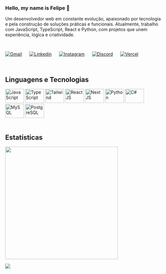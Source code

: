 <div align="left">
<div>
  
### Hello, my name is Felipe 👋 
Um desenvolvedor web em constante evolução, apaixonado por tecnologia e pela construção de soluções práticas e funcionais.
Atualmente, trabalho com JavaScript, TypeScript, React e Python, com projetos que unem experiência, lógica e criatividade.
</div>

<div style="display: inline_block"><br>

[![Gmail](https://img.shields.io/badge/Gmail-D14836?style=for-the-badge&logo=gmail&logoColor=white)](mailto:felipeminasgeraisbrasil@gmail.com)
&nbsp;&nbsp;&nbsp;&nbsp;
[![Linkedin](https://img.shields.io/badge/LinkedIn-0077B5?style=for-the-badge&logo=linkedin&logoColor=white)](https://www.linkedin.com/in/stefano-felipe/)
&nbsp;&nbsp;&nbsp;&nbsp;
[![Instagram](https://img.shields.io/badge/Instagram-E4405F?style=for-the-badge&logo=instagram&logoColor=white)](https://www.instagram.com/stefano_felipe_/)
&nbsp;&nbsp;&nbsp;&nbsp;
[![Discord](https://img.shields.io/badge/Discord-7289DA?style=for-the-badge&logo=discord&logoColor=white)]("")
&nbsp;&nbsp;&nbsp;&nbsp;
[![Vercel](https://img.shields.io/badge/Vercel-000000?style=for-the-badge&logo=vercel&logoColor=white)](https://vercel.com/felipe-stefanos-projects)
</div>

<br>

## Linguagens e Tecnologias

<div>
  <img alt="JavaScript" height="45" width="60" src="https://cdn.jsdelivr.net/gh/devicons/devicon@latest/icons/javascript/javascript-plain.svg" />
  <img alt="TypeScript" height="45" width="60" src="https://cdn.jsdelivr.net/gh/devicons/devicon@latest/icons/typescript/typescript-plain.svg" />
  <img alt="Tailwind" height="45" width="60" src="https://cdn.jsdelivr.net/gh/devicons/devicon@latest/icons/tailwindcss/tailwindcss-original.svg" />    
  <img alt="React JS" height="45" width="60" src="https://cdn.jsdelivr.net/gh/devicons/devicon@latest/icons/react/react-original.svg" />
  <img alt="Next JS" height="45" width="60" src="https://cdn.jsdelivr.net/gh/devicons/devicon@latest/icons/nextjs/nextjs-plain.svg" />
  <img alt="Python" height="45" width="60" src="https://cdn.jsdelivr.net/gh/devicons/devicon@latest/icons/python/python-original.svg" />
  <img alt="C#" height="45" width="60" src="https://cdn.jsdelivr.net/gh/devicons/devicon@latest/icons/csharp/csharp-plain.svg" />
  <img alt="MySQL" height="45" width="60" src="https://cdn.jsdelivr.net/gh/devicons/devicon@latest/icons/mysql/mysql-original.svg" />
  <img alt="PostgreSQL" height="45" width="60" src="https://cdn.jsdelivr.net/gh/devicons/devicon@latest/icons/postgresql/postgresql-plain.svg" />
</div>

<br>

## Estatísticas

<div>
<p>
<img src="https://github-readme-stats.vercel.app/api?username=felippeh&show_icons=true&theme=tokyonight&hide_rank=true&v=2" width="360" />
</p>
  
![](https://komarev.com/ghpvc/?username=felippeh)
</div>
</div>
